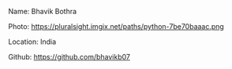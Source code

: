 Name: Bhavik Bothra

Photo: https://pluralsight.imgix.net/paths/python-7be70baaac.png

Location: India

Github: https://github.com/bhavikb07
